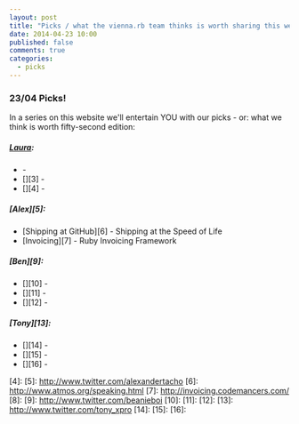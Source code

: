 ```yaml
---
layout: post
title: "Picks / what the vienna.rb team thinks is worth sharing this week"
date: 2014-04-23 10:00
published: false
comments: true
categories:
  - picks
---
```


### 23/04 Picks!

In a series on this website we'll entertain YOU with our picks - or: what we think is worth fifty-second edition:

##### [Laura][1]:
  - [][2] -
  - [][3] -
  - [][4] -

##### [Alex][5]:
  - [Shipping at GitHub][6] - Shipping at the Speed of Life
  - [Invoicing][7] - Ruby Invoicing Framework

##### [Ben][9]:
  - [][10] -
  - [][11] -
  - [][12] -

##### [Tony][13]:
  - [][14] -
  - [][15] -
  - [][16] -


[1]: http://www.twitter.com/alicetragedy
[2]:
[3]:
[4]:
[5]: http://www.twitter.com/alexandertacho
[6]: http://www.atmos.org/speaking.html
[7]: http://invoicing.codemancers.com/
[8]:
[9]: http://www.twitter.com/beanieboi
[10]:
[11]:
[12]:
[13]: http://www.twitter.com/tony_xpro
[14]:
[15]:
[16]:
